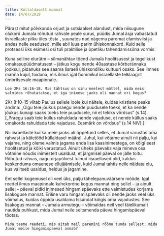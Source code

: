```yaml
---
title: Küllaldaselt mannat
date: 14/07/2019
---
```


Pärast mitut põlvkonda orjust ja sotsiaalset alandust, mida niisugune olukord Jumala rõhutud rahvale peale surus, püüdis Jumal äsja vabastatud iisraellaste pilku üles tõsta , suunates nad nägema paremat elamisviisi ja andes neile seadused, mille abil luua parim ühiskonnakord. Kuid selle protsessi üks esimesi osi tuli praktilise ja õpetliku tähendamissõna vormis.

Kuna selline elurütm – silmanähtav tõend Jumala hoolitsusest ja tegelikust omakasupüüdmatusest – jätkus kogu nende 40aastase kõrberännaku jooksul, pidanuks see saama Iisraeli ühiskondliku kultuuri osaks. See ilmnes manna kujul, toiduna, mis ilmus igal hommikul iisraellaste telklaagrit ümbritsevale maapinnale.

`Loe 2Ms 16:16–18. Mis tähtsus on sinu meelest mõttel, mida neis salmides rõhutatakse, et iga inimese jaoks oli mannat eri kogus?`

2Kr 8:10–15 viitab Paulus sellele loole kui näitele, kuidas kristlane peaks andma: „Olgu teie jõukus praegu nende puudusele toeks, et ka nende jõukus kunagi saaks toeks teie puudusele, nii et tekiks võrdsus“ (s 14). [„Praegu saab teie küllus rahuldada nende vajaduse, et nende küllus saaks omakorda rahuldada teie vajaduse. Eesmärk on võrdsus“ (s 14 NIV).]

Nii iisraellaste kui ka meie jaoks oli õppetund selles, et Jumal varustas oma rahvast ja kätetööd küllaldasel määral. Juhul, kui võtame ainult nii palju, kui vajame, ning oleme valmis jagama enda lisa kaasinimestega, on kõigi eest hoolitsetud ja kõiki varustatud. Ainult üheks päevaks vaja mineva osa võtmine nõudis inimestelt usaldust, et järgmisel päeval on jälle toitu. Rõhutud rahvas, nagu orjapõlvest tulnud iisraellased olid, kaldus keskenduma omaenese ellujäämisele, kuid Jumal tahtis neile näidata elu, kus valitseb usaldus, heldus ja jagamine.

Ent sellel kogemusel oli veel üks, palju tähelepanuväärsem mõõde. Igal reedel ilmus maapinnale kahekordne kogus mannat ning sellel – ja ainult sellel – päeval pidid inimesed hingamispäevaks ette valmistudes korjama lisakoguse mannat. Eriline varu hingamispäevaks oli nende jaoks veel üks võimalus, kuidas õppida usaldama Issandat kõigis oma vajadustes. See lisakogus mannat – Jumala armutegu – võimaldas neil veel täielikumalt nautida puhkust, mida Jumal neile seitsmenda päeva hingamispäeval tõotas.

`Mida teeme reedeti, mis aitab meil paremini rõõmu tunda sellest, mida Jumal meile hingamispäeval annab?`
